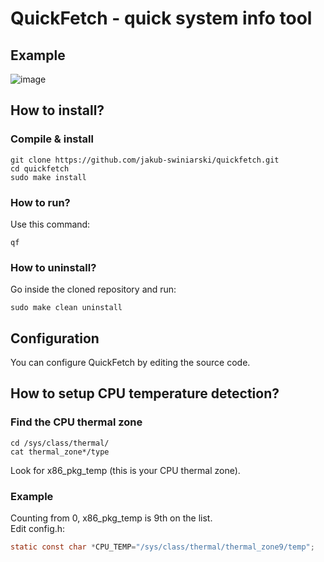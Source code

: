 # QuickFetch - quick system info tool

## Example
![image](https://github.com/jakub-swiniarski/quickfetch/assets/77209709/30a35d6a-3127-4425-b55a-c78be71f3c4a)

## How to install?
### Compile & install
```shell
git clone https://github.com/jakub-swiniarski/quickfetch.git
cd quickfetch
sudo make install
```

### How to run?
Use this command:
```shell
qf
```

### How to uninstall?
Go inside the cloned repository and run: <br/>
```shell
sudo make clean uninstall
```

## Configuration
You can configure QuickFetch by editing the source code. 

## How to setup CPU temperature detection?
### Find the CPU thermal zone
```shell
cd /sys/class/thermal/
cat thermal_zone*/type
```
Look for x86_pkg_temp (this is your CPU thermal zone).

### Example
Counting from 0, x86_pkg_temp is 9th on the list. <br>
Edit config.h:
```c
static const char *CPU_TEMP="/sys/class/thermal/thermal_zone9/temp";
```
